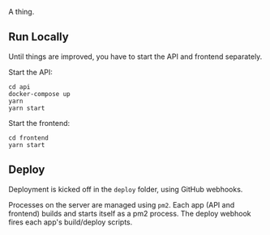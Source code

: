 A thing.

## Run Locally

Until things are improved, you have to start the API and frontend separately.

Start the API:

```
cd api
docker-compose up
yarn
yarn start
```

Start the frontend:

```
cd frontend
yarn start
```

## Deploy

Deployment is kicked off in the `deploy` folder, using GitHub webhooks. 

Processes on the server are managed using `pm2`. Each app (API and frontend) builds
and starts itself as a pm2 process. The deploy webhook fires each app's build/deploy scripts.


